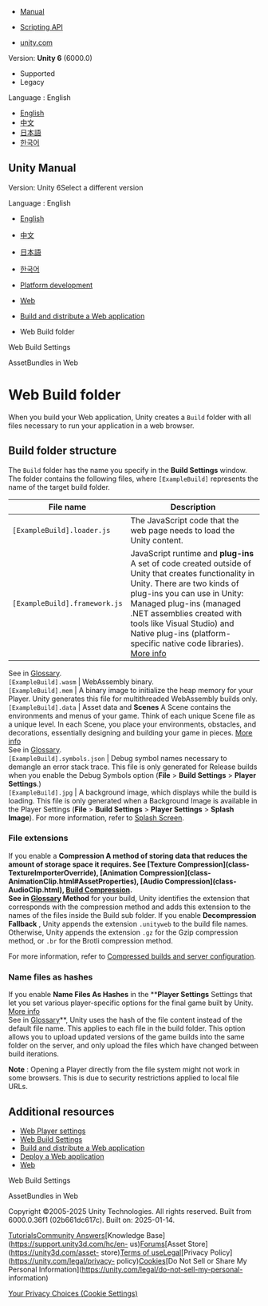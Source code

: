 [](https://docs.unity3d.com)

  * [Manual](../Manual/index.html)
  * [Scripting API](../ScriptReference/index.html)

  * [unity.com](https://unity.com/)

Version: **Unity 6** (6000.0)

  * Supported
  * Legacy

Language : English

  * [English](/Manual/webgl-building.html)
  * [中文](/cn/current/Manual/webgl-building.html)
  * [日本語](/ja/current/Manual/webgl-building.html)
  * [한국어](/kr/current/Manual/webgl-building.html)

[](https://docs.unity3d.com)

## Unity Manual

Version: Unity 6Select a different version

Language : English

  * [English](/Manual/webgl-building.html)
  * [中文](/cn/current/Manual/webgl-building.html)
  * [日本語](/ja/current/Manual/webgl-building.html)
  * [한국어](/kr/current/Manual/webgl-building.html)

  * [Platform development ](PlatformSpecific.html)
  * [Web](webgl.html)
  * [Build and distribute a Web application](webgl-building-distribution.html)
  * Web Build folder

[](web-build-settings.html)

Web Build Settings

[](webgl-assetbundles.html)

AssetBundles in Web

# Web Build folder

When you build your Web application, Unity creates a `Build` folder with all
files necessary to run your application in a web browser.

## Build folder structure

The `Build` folder has the name you specify in the **Build Settings** window.
The folder contains the following files, where `[ExampleBuild]` represents the
name of the target build folder.

File name | Description  
---|---  
`[ExampleBuild].loader.js` | The JavaScript code that the web page needs to load the Unity content.  
`[ExampleBuild].framework.js` | JavaScript runtime and **plug-ins** A set of code created outside of Unity that creates functionality in Unity. There are two kinds of plug-ins you can use in Unity: Managed plug-ins (managed .NET assemblies created with tools like Visual Studio) and Native plug-ins (platform-specific native code libraries). [More info](./plug-ins.html)  
See in [Glossary](Glossary.html#Plug-in).  
`[ExampleBuild].wasm` | WebAssembly binary.  
`[ExampleBuild].mem` | A binary image to initialize the heap memory for your Player. Unity generates this file for multithreaded WebAssembly builds only.  
`[ExampleBuild].data` | Asset data and **Scenes** A Scene contains the environments and menus of your game. Think of each unique Scene file as a unique level. In each Scene, you place your environments, obstacles, and decorations, essentially designing and building your game in pieces. [More info](CreatingScenes.html)  
See in [Glossary](Glossary.html#Scene).  
`[ExampleBuild].symbols.json` | Debug symbol names necessary to demangle an error stack trace. This file is only generated for Release builds when you enable the Debug Symbols option (**File** > **Build Settings** > **Player Settings**.)  
`[ExampleBuild].jpg` | A background image, which displays while the build is loading. This file is only generated when a Background Image is available in the Player Settings (**File** > **Build Settings** > **Player Settings** > **Splash Image**). For more information, refer to [Splash Screen](class-PlayerSettingsSplashScreen.html).  
  
### File extensions

If you enable a ****Compression** A method of storing data that reduces the
amount of storage space it requires. See [Texture Compression](class-
TextureImporterOverride), [Animation Compression](class-
AnimationClip.html#AssetProperties), [Audio Compression](class-
AudioClip.html), [Build Compression](ReducingFilesize.html).  
See in [Glossary](Glossary.html#compression) Method** for your build, Unity
identifies the extension that corresponds with the compression method and adds
this extension to the names of the files inside the Build sub folder. If you
enable **Decompression Fallback** , Unity appends the extension `.unityweb` to
the build file names. Otherwise, Unity appends the extension `.gz` for the
Gzip compression method, or `.br` for the Brotli compression method.

For more information, refer to [Compressed builds and server
configuration](webgl-deploying.html).

### Name files as hashes

If you enable **Name Files As Hashes** in the ****Player Settings** Settings
that let you set various player-specific options for the final game built by
Unity. [More info](class-PlayerSettings.html)  
See in [Glossary](Glossary.html#PlayerSettings)**, Unity uses the hash of the
file content instead of the default file name. This applies to each file in
the build folder. This option allows you to upload updated versions of the
game builds into the same folder on the server, and only upload the files
which have changed between build iterations.

**Note** : Opening a Player directly from the file system might not work in
some browsers. This is due to security restrictions applied to local file
URLs.

## Additional resources

  * [Web Player settings](class-PlayerSettingsWebGL.html)
  * [Web Build Settings](web-build-settings.html)
  * [Build and distribute a Web application](webgl-building-distribution.html)
  * [Deploy a Web application](webgl-deploying.html)
  * [Web](webgl.html)

[](web-build-settings.html)

Web Build Settings

[](webgl-assetbundles.html)

AssetBundles in Web

Copyright ©2005-2025 Unity Technologies. All rights reserved. Built from
6000.0.36f1 (02b661dc617c). Built on: 2025-01-14.

[Tutorials](https://learn.unity.com/)[Community
Answers](https://answers.unity3d.com)[Knowledge
Base](https://support.unity3d.com/hc/en-
us)[Forums](https://forum.unity3d.com)[Asset Store](https://unity3d.com/asset-
store)[Terms of
use](https://docs.unity3d.com/Manual/TermsOfUse.html)[Legal](https://unity.com/legal)[Privacy
Policy](https://unity.com/legal/privacy-
policy)[Cookies](https://unity.com/legal/cookie-policy)[Do Not Sell or Share
My Personal Information](https://unity.com/legal/do-not-sell-my-personal-
information)

[Your Privacy Choices (Cookie Settings)](javascript:void\(0\);)

